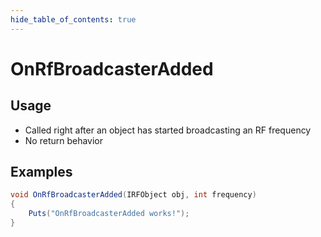 ```yaml
---
hide_table_of_contents: true
---
```


# OnRfBroadcasterAdded

## Usage

* Called right after an object has started broadcasting an RF frequency
* No return behavior

## Examples

```csharp title=""
void OnRfBroadcasterAdded(IRFObject obj, int frequency)
{
    Puts("OnRfBroadcasterAdded works!");
}
```
